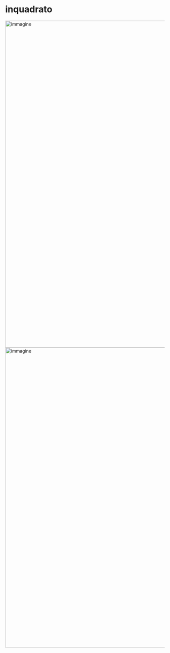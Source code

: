 # inquadrato

<img width="1919" height="1029" alt="immagine" src="https://github.com/user-attachments/assets/d8274c05-f302-4d56-b423-31d4c23e3f3a" />
<img width="1919" height="945" alt="immagine" src="https://github.com/user-attachments/assets/d1e7a210-5c8a-48e0-8362-d6b0fc94cd69" />
